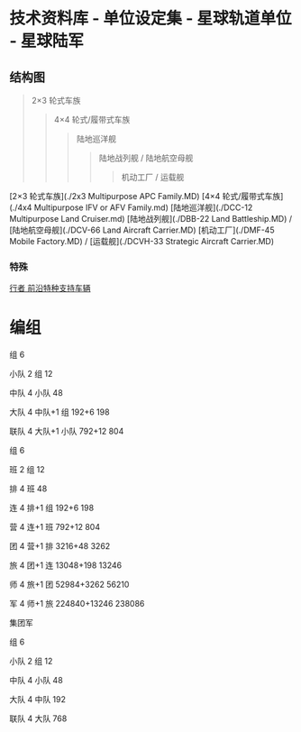 # 技术资料库 - 单位设定集 - 星球轨道单位 - 星球陆军

## 结构图

> 2×3 轮式车族
>
> > 4×4 轮式/履带式车族
> >
> > > 陆地巡洋舰
> > >
> > > > 陆地战列舰 / 陆地航空母舰
> > > >
> > > > > 机动工厂 / 运载舰

[2×3 轮式车族](./2x3 Multipurpose APC Family.MD)
[4×4 轮式/履带式车族](./4x4 Multipurpose IFV or AFV Family.md)
[陆地巡洋舰](./DCC-12 Multipurpose Land Cruiser.md)
[陆地战列舰](./DBB-22 Land Battleship.MD) / [陆地航空母舰](./DCV-66 Land Aircraft Carrier.MD)
[机动工厂](./DMF-45 Mobile Factory.MD) / [运载舰](./DCVH-33 Strategic Aircraft Carrier.MD)

### 特殊

[行者 前沿特种支持车辆](./FSSV.md)

# 编组

组 6

小队 2 组 12

中队 4 小队 48

大队 4 中队+1 组 192+6 198

联队 4 大队+1 小队 792+12 804

组 6

班 2 组 12

排 4 班 48

连 4 排+1 组 192+6 198

营 4 连+1 班 792+12 804

团 4 营+1 排 3216+48 3262

旅 4 团+1 连 13048+198 13246

师 4 旅+1 团 52984+3262 56210

军 4 师+1 旅 224840+13246 238086

集团军

组 6

小队 2 组 12

中队 4 小队 48

大队 4 中队 192

联队 4 大队 768
